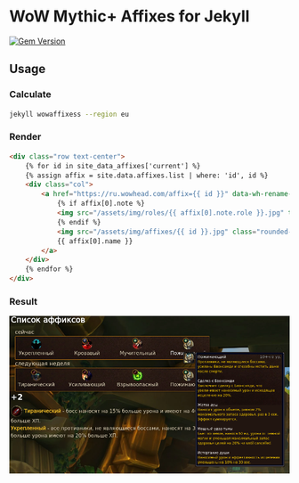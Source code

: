 # WoW Mythic+ Affixes for Jekyll

[![Gem Version](https://badge.fury.io/rb/jekyll-wowaffixes.svg)](https://badge.fury.io/rb/jekyll-wowaffixes)

## Usage

### Calculate

```bash
jekyll wowaffixess --region eu
```

### Render

```html
<div class="row text-center">
    {% for id in site_data_affixes['current'] %}
    {% assign affix = site.data.affixes.list | where: 'id', id %}
    <div class="col">
        <a href="https://ru.wowhead.com/affix={{ id }}" data-wh-rename-link="false">
            {% if affix[0].note %}
            <img src="/assets/img/roles/{{ affix[0].note.role }}.jpg" title="{{ affix[0].note.text }}" class="note" />
            {% endif %}
            <img src="/assets/img/affixes/{{ id }}.jpg" class="rounded-circle" width="36px"/><br />
            {{ affix[0].name }}
        </a>
    </div>
    {% endfor %}
</div>
```

### Result

![Result](https://github.com/forestguild/affixes/blob/master/screenshot.png)

